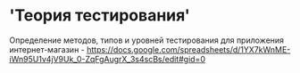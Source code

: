  # 'Теория тестирования' # 
Определение методов, типов и уровней тестирования для приложения интернет-магазин - https://docs.google.com/spreadsheets/d/1YX7kWnME-iWn95U1v4jV9Uk_0-ZqFgAugrX_3s4scBs/edit#gid=0
